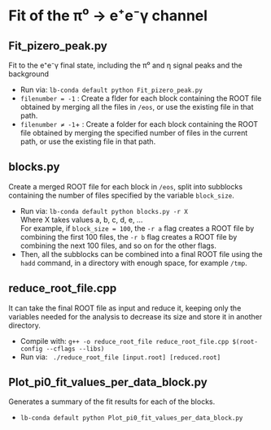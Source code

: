 # Fit of the π⁰ → e⁺e⁻γ channel

## Fit_pizero_peak.py

Fit to the e⁺e⁻γ final state, including the π⁰ and η signal peaks and the background
- Run via: `lb-conda default python Fit_pizero_peak.py`
- `filenumber = -1` : Create a flder for each block containing the ROOT file obtained by merging all the files in `/eos`, or use the existing file in that path.
- `filenumber ≠ -1`+ : Create a folder for each block containing the ROOT file obtained by merging the specified number of files in the current path, or use the existing file in that path.

## blocks.py
Create a merged ROOT file for each block in `/eos`, split into subblocks containing the number of files specified by the variable `block_size`.
- Run via: `lb-conda default python blocks.py -r X` <br>
  Where X takes values a, b, c, d, e, …  <br>
  For example, if `block_size = 100`, the `-r a` flag creates a ROOT file by combining the first 100 files, the `-r b` flag creates a ROOT file by combining the next 100 files, and so on for the other flags.
- Then, all the subblocks can be combined into a final ROOT file using the `hadd` command, in a directory with enough space, for example `/tmp`.

## reduce_root_file.cpp
It can take the final ROOT file as input and reduce it, keeping only the variables needed for the analysis to decrease its size and store it in another directory.
- Compile with: `g++ -o reduce_root_file reduce_root_file.cpp $(root-config --cflags --libs)`
- Run via: ` ./reduce_root_file [input.root] [reduced.root]`

## Plot_pi0_fit_values_per_data_block.py
Generates a summary of the fit results for each of the blocks.
- `lb-conda default python Plot_pi0_fit_values_per_data_block.py`
